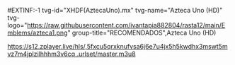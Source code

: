 #EXTINF:-1 tvg-id="XHDF(AztecaUno).mx" tvg-name="Azteca Uno (HD)" tvg-logo="https://raw.githubusercontent.com/ivantapia882804/rasta12/main/Emblems/azteca1.png" group-title="RECOMENDADOS",Azteca Uno (HD) 

https://s12.zplayer.live/hls/,5fxcu5qrxknufvsa6j6e7u4jx5h5kwdhx3mswt5mvz7m4jplzilhhhm3v6cq,.urlset/master.m3u8
